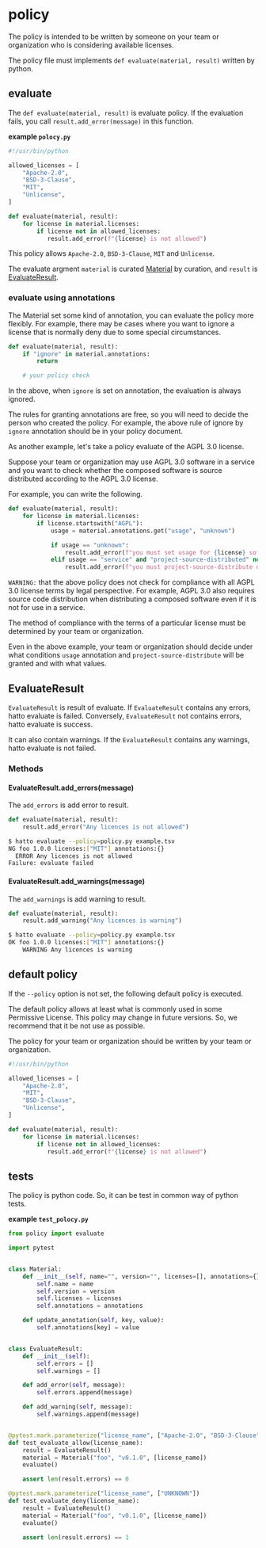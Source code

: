 # policy

The policy is intended to be written by someone on your team or organization who is considering available licenses.

The policy file must implements `def evaluate(material, result)` written by python.

## evaluate

The `def evaluate(material, result)` is evaluate policy. If the evaluation fails, you call `result.add_error(message)` in this function.

**example `polocy.py`**

```python
#!/usr/bin/python

allowed_licenses = [
    "Apache-2.0",
    "BSD-3-Clause",
    "MIT",
    "Unlicense",
]

def evaluate(material, result):
    for license in material.licenses:
        if license not in allowed_licenses:
           result.add_error(f"{license} is not allowed")
```

This policy allows `Apache-2.0`, `BSD-3-Clause`, `MIT` and `Unlicense`.

The evaluate argment `material` is curated [Material](curation.md#material) by curation, and `result` is [EvaluateResult](#evaluateresult).

### evaluate using annotations

The Material set some kind of annotation, you can evaluate the policy more flexibly. For example, there may be cases where you want to ignore a license that is normally deny due to some special circumstances.

```python
def evaluate(material, result):
    if "ignore" in material.annotations:
        return

    # your policy check
```

In the above, when `ignore` is set on annotation, the evaluation is always ignored.

The rules for granting annotations are free, so you will need to decide the person who created the policy. For example, the above rule of ignore by `ignore` annotation should be in your policy document.

As another example, let's take a policy evaluate of the AGPL 3.0 license.

Suppose your team or organization may use AGPL 3.0 software in a service and you want to check whether the composed software is source distributed according to the AGPL 3.0 license.

For example, you can write the following.

```python
def evaluate(material, result):
    for license in material.licenses:
        if license.startswith("AGPL"):
            usage = material.annotations.get("usage", "unknown")

            if usage == "unknown":
                result.add_error(f"you must set usage for {license} software")
            elif usage == "service" and "project-source-distributed" not in material.annotations:
                result.add_error(f"you must project-source-distribute on {license} software")
```

`WARNING:` that the above policy does not check for compliance with all AGPL 3.0 license terms by legal perspective. For example, AGPL 3.0 also requires source code distribution when distributing a composed software even if it is not for use in a service.

The method of compliance with the terms of a particular license must be determined by your team or organization.

Even in the above example, your team or organization should decide under what conditions `usage` annotation and `project-source-distribute` will be granted and with what values.

## EvaluateResult

`EvaluateResult` is result of evaluate. If `EvaluateResult` contains any errors, hatto evaluate is failed. Conversely, `EvaluateResult` not contains errors, hatto evaluate is success.

It can also contain warnings. If the `EvaluateResult` contains any warnings, hatto evaluate is not failed.

### Methods

#### EvaluateResult.add_errors(message)

The `add_errors` is add error to result.

```python
def evaluate(material, result):
    result.add_error("Any licences is not allowed")
```

```sh
$ hatto evaluate --policy=policy.py example.tsv
NG foo 1.0.0 licenses:["MIT"] annotations:{}
  ERROR Any licences is not allowed
Failure: evaluate failed
```

#### EvaluateResult.add_warnings(message)

The `add_warnings` is add warning to result.

```python
def evaluate(material, result):
    result.add_warning("Any licences is warning")
```

```sh
$ hatto evaluate --policy=policy.py example.tsv
OK foo 1.0.0 licenses:["MIT"] annotations:{}
    WARNING Any licences is warning
```

## default policy

If the `--policy` option is not set, the following default policy is executed.

The default policy allows at least what is commonly used in some Permissive License. This policy may change in future versions. So, we recommend that it be not use as possible.

The policy for your team or organization should be written by your team or organization.

```python
#!/usr/bin/python

allowed_licenses = [
    "Apache-2.0",
    "MIT",
    "BSD-3-Clause",
    "Unlicense",
]

def evaluate(material, result):
    for license in material.licenses:
        if license not in allowed_licenses:
           result.add_error(f"{license} is not allowed")
```

## tests

The policy is python code. So, it can be test in common way of python tests.

**example `test_polocy.py`**

```python
from policy import evaluate

import pytest


class Material:
    def __init__(self, name="", version="", licenses=[], annotations={}):
        self.name = name
        self.version = version
        self.licenses = licenses
        self.annotations = annotations

    def update_annotation(self, key, value):
        self.annotations[key] = value


class EvaluateResult:
    def __init__(self):
        self.errors = []
        self.warnings = []

    def add_error(self, message):
        self.errors.append(message)

    def add_warning(self, message):
        self.warnings.append(message)


@pytest.mark.parameterize("license_name", ["Apache-2.0", "BSD-3-Clause", "MIT", "Unlicense"])
def test_evaluate_allow(license_name):
    result = EvaluateResult()
    material = Material("foo", "v0.1.0", [license_name])
    evaluate()

    assert len(result.errors) == 0

@pytest.mark.parameterize("license_name", ["UNKNOWN"])
def test_evaluate_deny(license_name):
    result = EvaluateResult()
    material = Material("foo", "v0.1.0", [license_name])
    evaluate()

    assert len(result.errors) == 1
```
